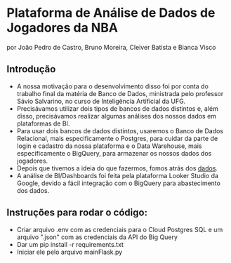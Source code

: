 # Plataforma de Análise de Dados de Jogadores da NBA
por João Pedro de Castro, Bruno Moreira, Cleiver Batista e Bianca Visco

## Introdução
- A nossa motivação para o desenvolvimento disso foi por conta do trabalho final da matéria de Banco de Dados, ministrada pelo professor Sávio Salvarino, no curso de Inteligência Artificial da UFG.
- Precisávamos utilizar dois tipos de bancos de dados distintos e, além disso, precisávamos realizar algumas análises dos nossos dados em plataformas de BI. 
- Para usar dois bancos de dados distintos, usaremos o Banco de Dados Relacional, mais especificamente o Postgres, para cuidar da parte de login e cadastro da nossa plataforma e o Data Warehouse, mais especificamente o BigQuery, para armazenar os nossos dados dos jogadores.
- Depois que tivemos a ideia do que fazermos, fomos atrás dos [dados](https://www.kaggle.com/datasets/justinas/nba-players-data).
- A análise de BI/Dashboards foi feita pela plataforma Looker Studio da Google, devido a fácil integração com o BigQuery para abastecimento dos dados.

## Instruções para rodar o código:

* Criar arquivo .env com as credenciais para o Cloud Postgres SQL e um arquivo ".json" com as credenciais da API do Big Query
* Dar um pip install -r requirements.txt
* Iniciar ele pelo arquivo mainFlask.py